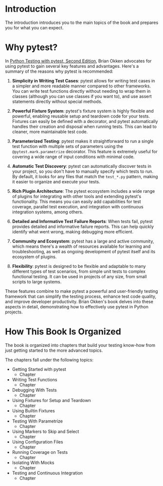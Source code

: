 # Introduction

The introduction introduces you to the main topics of the book and prepares you for what you can expect.

# Why pytest?

In [Python Testing with pytest, Second Edition](https://pragprog.com/titles/bopytest2/python-testing-with-pytest-second-edition/), Brian Okken advocates for using pytest to gain several key features and advantages. Here's a summary of the reasons why pytest is recommended:

1. **Simplicity in Writing Test Cases**: pytest allows for writing test cases in a simpler and more readable manner compared to other frameworks. You can write test functions directly without needing to wrap them in classes (although you can use classes if you want to), and use assert statements directly without special methods.

2. **Powerful Fixture System**: pytest's fixture system is highly flexible and powerful, enabling reusable setup and teardown code for your tests. Fixtures can easily be defined with a decorator, and pytest automatically handles their creation and disposal when running tests. This can lead to cleaner, more maintainable test code.

3. **Parameterized Testing**: pytest makes it straightforward to run a single test function with multiple sets of parameters using the `@pytest.mark.parametrize` decorator. This feature is extremely useful for covering a wide range of input conditions with minimal code.

4. **Automatic Test Discovery**: pytest can automatically discover tests in your project, so you don't have to manually specify which tests to run. By default, it looks for any files that match the `test_*.py` pattern, making it easier to organize and execute your tests.

5. **Rich Plugin Architecture**: The pytest ecosystem includes a wide range of plugins for integrating with other tools and extending pytest's functionality. This means you can easily add capabilities for test coverage, parallel test execution, and integration with continuous integration systems, among others.

6. **Detailed and Informative Test Failure Reports**: When tests fail, pytest provides detailed and informative failure reports. This can help quickly identify what went wrong, making debugging more efficient.

7. **Community and Ecosystem**: pytest has a large and active community, which means there's a wealth of resources available for learning and troubleshooting, as well as ongoing development of pytest itself and its ecosystem of plugins.

8. **Flexibility**: pytest is designed to be flexible and adaptable to many different types of test scenarios, from simple unit tests to complex functional testing. It can be used in projects of any size, from small scripts to large systems.

These features combine to make pytest a powerful and user-friendly testing framework that can simplify the testing process, enhance test code quality, and improve developer productivity. Brian Okken's book delves into these aspects in detail, demonstrating how to effectively use pytest in Python projects.

# How This Book Is Organized

The book is organized into chapters that build your testing know-how from just getting started to the more advanced topics.

The chapters fall under the following topics:
* Getting Started with pytest
  - Chapter
* Writing Test Functions
  - Chapter
* Debugging With Tests
  - Chapter
* Using Fixtures for Setup and Teardown
  - Chapter
* Using Builtin Fixtures
  - Chapter
* Testing With Parametrize
  - Chapter
* Using Markers to Skip and Select
  - Chapter
* Using Configuration Files
  - Chapter
* Running Coverage on Tests
  - Chapter
* Isolating With Mocks
  - Chapter
* Testing and Continuous Integration
  - Chapter
